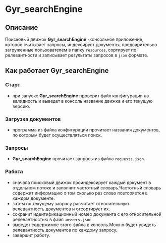 # **Gyr_searchEngine**
## Описание

Поисковый движок **Gyr_searchEngine** -консольное приложение, которое считывает запросы, индексирует документы, предварительно загруженные пользователем в папку `resources`, сортирует по релевантности и записывает результаты запросов в `json` формате.
## Как работает **Gyr_searchEngine**
### Старт    
- при запуске **Gyr_searchEngine** проверит файл конфигурации на валидность и выведет в консоль название движка и его текущую версию.
### Загрузка документов
- программа из файла конфигурации прочитает названия документов, по которым будет осуществляться поиск.
### Запросы
- **Gyr_searchEngine** прочитает запросы из файла `requests.json`.
### Работа
- сначала поисковый движок проиндексирует каждый документ в отдельном потоке и заполнит частотный словарь.Частотный словарь содержит информацию о том сколько раз слово повторяется в каждом документе.
- затем по текущему запросу расчитает относительную релевантность документов и отсортирует их.
- сохранит идентификационный номер документа с его относительной релевантностью в файл `answers.json`.
- выведет содержимое этого файла в консоль.Можно будет увидеть релевантность документов по каждому запросу.
- завершит работу.

